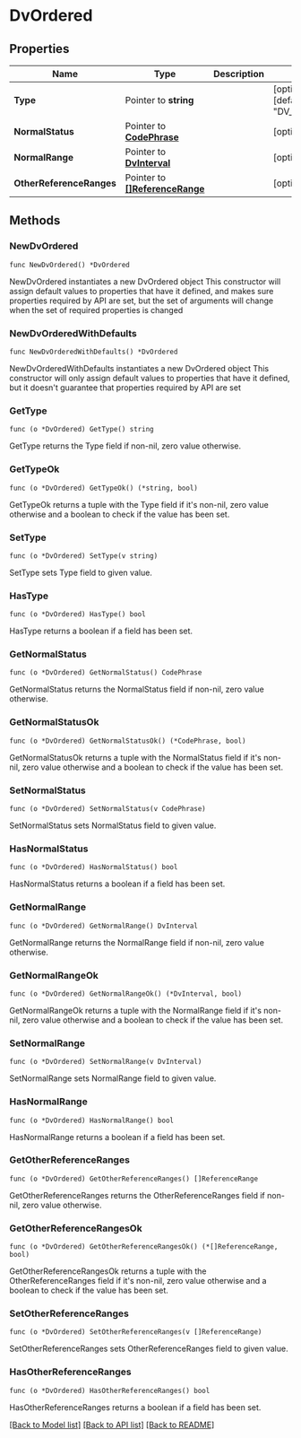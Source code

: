 # DvOrdered

## Properties

Name | Type | Description | Notes
------------ | ------------- | ------------- | -------------
**Type** | Pointer to **string** |  | [optional] [default to "DV_ORDERED"]
**NormalStatus** | Pointer to [**CodePhrase**](CodePhrase.md) |  | [optional] 
**NormalRange** | Pointer to [**DvInterval**](DvInterval.md) |  | [optional] 
**OtherReferenceRanges** | Pointer to [**[]ReferenceRange**](ReferenceRange.md) |  | [optional] 

## Methods

### NewDvOrdered

`func NewDvOrdered() *DvOrdered`

NewDvOrdered instantiates a new DvOrdered object
This constructor will assign default values to properties that have it defined,
and makes sure properties required by API are set, but the set of arguments
will change when the set of required properties is changed

### NewDvOrderedWithDefaults

`func NewDvOrderedWithDefaults() *DvOrdered`

NewDvOrderedWithDefaults instantiates a new DvOrdered object
This constructor will only assign default values to properties that have it defined,
but it doesn't guarantee that properties required by API are set

### GetType

`func (o *DvOrdered) GetType() string`

GetType returns the Type field if non-nil, zero value otherwise.

### GetTypeOk

`func (o *DvOrdered) GetTypeOk() (*string, bool)`

GetTypeOk returns a tuple with the Type field if it's non-nil, zero value otherwise
and a boolean to check if the value has been set.

### SetType

`func (o *DvOrdered) SetType(v string)`

SetType sets Type field to given value.

### HasType

`func (o *DvOrdered) HasType() bool`

HasType returns a boolean if a field has been set.

### GetNormalStatus

`func (o *DvOrdered) GetNormalStatus() CodePhrase`

GetNormalStatus returns the NormalStatus field if non-nil, zero value otherwise.

### GetNormalStatusOk

`func (o *DvOrdered) GetNormalStatusOk() (*CodePhrase, bool)`

GetNormalStatusOk returns a tuple with the NormalStatus field if it's non-nil, zero value otherwise
and a boolean to check if the value has been set.

### SetNormalStatus

`func (o *DvOrdered) SetNormalStatus(v CodePhrase)`

SetNormalStatus sets NormalStatus field to given value.

### HasNormalStatus

`func (o *DvOrdered) HasNormalStatus() bool`

HasNormalStatus returns a boolean if a field has been set.

### GetNormalRange

`func (o *DvOrdered) GetNormalRange() DvInterval`

GetNormalRange returns the NormalRange field if non-nil, zero value otherwise.

### GetNormalRangeOk

`func (o *DvOrdered) GetNormalRangeOk() (*DvInterval, bool)`

GetNormalRangeOk returns a tuple with the NormalRange field if it's non-nil, zero value otherwise
and a boolean to check if the value has been set.

### SetNormalRange

`func (o *DvOrdered) SetNormalRange(v DvInterval)`

SetNormalRange sets NormalRange field to given value.

### HasNormalRange

`func (o *DvOrdered) HasNormalRange() bool`

HasNormalRange returns a boolean if a field has been set.

### GetOtherReferenceRanges

`func (o *DvOrdered) GetOtherReferenceRanges() []ReferenceRange`

GetOtherReferenceRanges returns the OtherReferenceRanges field if non-nil, zero value otherwise.

### GetOtherReferenceRangesOk

`func (o *DvOrdered) GetOtherReferenceRangesOk() (*[]ReferenceRange, bool)`

GetOtherReferenceRangesOk returns a tuple with the OtherReferenceRanges field if it's non-nil, zero value otherwise
and a boolean to check if the value has been set.

### SetOtherReferenceRanges

`func (o *DvOrdered) SetOtherReferenceRanges(v []ReferenceRange)`

SetOtherReferenceRanges sets OtherReferenceRanges field to given value.

### HasOtherReferenceRanges

`func (o *DvOrdered) HasOtherReferenceRanges() bool`

HasOtherReferenceRanges returns a boolean if a field has been set.


[[Back to Model list]](../README.md#documentation-for-models) [[Back to API list]](../README.md#documentation-for-api-endpoints) [[Back to README]](../README.md)


